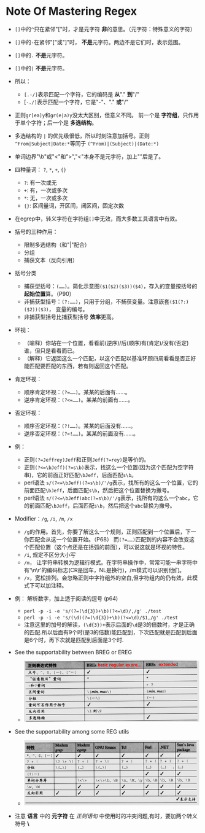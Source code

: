 # Note Of Mastering Regex

- `[]`中的`^`只在紧邻"["时，才是元字符 **非**的意思。（元字符：特殊意义的字符）
- `[]`中的`-`在紧邻"["或"]"时， **不是**元字符。两边不是它们时，表示范围。
- `[]`中的`.` **不是**元字符。
- `[]`中的`|` **不是**元字符。
- 所以：
    - `[.-/]`表示匹配一个字符，它的编码是 **从**"." **到**"/"
    - [`-./]`表示匹配一个字符，它是"-"、"." **或**"/"

- 正则`gr[ea]y`和`gr(e|a)y`没太大区别，但意义不同。
前一个是 **字符组**，只作用于单个字符；后一个是 **多选结构**。
- 多选结构的 `|` 的优先级很低，所以时刻注意加括号。正则 `^From|Subject|Date:*`等同于 `(^From)|(Subject)|(Date:*)`

- 单词边界"\b"或"\<"和"\>","<"本身不是元字符，加上"\"后是了。

- 四种量词： `?`, `*`, `+`, `{}`
    + `?`: 有一次或无
    + `+`: 有，一次或多次
    + `*`: 无，一次或多次
    + `{}`: 区间量词，开区间，闭区间，固定次数

- 在egrep中，转义字符在字符组`[]`中无效，而大多数工具语言中有效。

- 括号的三种作用：
    + 限制多选结构（和"|"配合）
    + 分组
    + 捕获文本（反向引用）

- 括号分类
    + 捕获型括号：`(……)`。简化示意图`($1($2)($3))($4)`，存入的变量按括号的 **起始位置**算。（P90）
    + 非捕获型括号：`(?:……)`，只用于分组，不捕获变量。注意嵌套`($1(?:)($2))($3)`， 变量的编号。
    + 非捕获型括号比捕获型括号 **效率**更高。

- 环视：
    - （喻释）你站在一个位置，看看前(逆序)/后(顺序)有(肯定)/没有(否定)谁，但只是看看而已。
    - （解释）它返回这么一个匹配，以这个匹配以基准环顾四周看看是否正好能匹配要匹配的东西，若有则返回这个匹配。


- 肯定环视：
    + 顺序肯定环视：`(?=……)`。某某的后面有……。
    + 逆序肯定环视：`(?<=……)`。某某的前面有……。

- 否定环视：
    + 顺序否定环视：`(?!……)`。某某的后面没有……。
    + 逆序否定环视：`(?<!……)`。某某的前面没有……。

- 例：
    + 正则`(?=Jeffrey)Jeff`和正则`Jeff(?=rey)`是等价的。
    + 正则`(?<=\bJeff)(?=s\b)`表示，找这么一个位置(因为这个匹配为空字符串)，它的前面正好匹配`\bJeff`，后面匹配`s\b`。
    + perl语法 `s/(?<=\bJeff)(?=s\b)/'/g`表示，找所有的这么一个位置，它的前面匹配`\bJeff`，后面匹配`s\b`，然后把这个位置替换为撇号。
    + perl语法 `s/(?<=\bJeff)abc(?=s\b)/'/g`表示，找所有的这么一个`abc`，它的前面匹配`\bJeff`，后面匹配`s\b`，然后把这个`abc`替换为撇号。

- Modifier：`/g`, `/i`, `/m`, `/x`
    + `/g`的作用。首先，你要了解这么一个规则，正则匹配到一个位置后，下一你匹配会从这一个位置开始。（P68）
    而`(?=……)`匹配到的内容不会改变这个匹配位置（这个点还是在括弧的前面），可以说这就是环视的特性。
    + `/i`, 规定不区分大小写
    + `/m`， 让字符串转换为逻辑行模式。在字符串操作中，常常可能一串字符中有'\n\r'的编码标志(CR是回车，NL是换行)，/m模式可以识别他们。
    + `/x`，宽松排列。会忽略正则中字符组外的空白,但字符组内的仍有效，此模式下可以加注释。

- 例： 解析数字，加上适于阅读的逗号 (p64)
    + `perl -p -i -e 's/(?=(\d{3})+\b)(?<=\d)/,/g' ./test`
    + `perl -p -i -e 's/(\d)(?=(\d{3})+\b)(?<=\d)/$1,/g' ./test`
    + 注意这里的加号的解读，`(\d{3})+`表示后面的`\d`是3的倍数时，才是正确的匹配.所以后面有9个时(是3的倍数)能匹配到，下次匹配就是匹配到后面是6个时，再下次就是匹配到后面是3个时.

- See the supportability between BREG or EREG
    + ![Supportability between BREG or EREG](/assets/regex_basicOrExtendedSupportability.png)

- See the supportability among some REG utils
    + ![Supportability among utils](/assets/regex_modernUtilSupportability.png)

- 注意 **语言** 中的 **元字符** 在 *正则语句* 中使用时的冲突问题,有时，要加两个转义符号 **\\**

